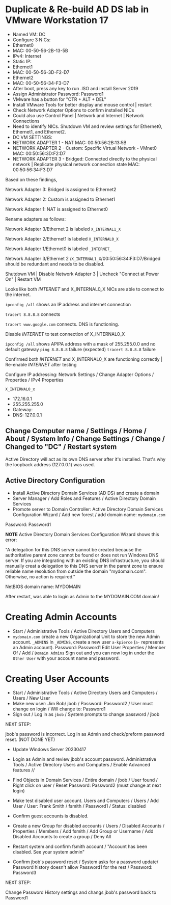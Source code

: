 # Duplicate & Re-build AD DS lab in VMware Workstation 17 <br/>

 - Named VM: DC 
 - Configure 3 NICs: 
  - Ethernet0
   - MAC: 00-50-56-2B-13-5B
   - IPv4: Internet
   - Static IP: 
  - Ethernet1
   - MAC: 00-50-56-3D-F2-D7
  - Ethernet2
   - MAC: 00-50-56-34-F3-D7
 - After boot, press any key to run .ISO and install Server  2019
 - Assign Administrator Password: Password1
 - VMware has a button for "CTR + ALT + DEL"
 - Install VMware Tools for better display and mouse control | restart
 - Check Network Adapter Options to confirm installed NICs 
 - Could also use Control Panel | Network and Internet | Network Connections 
 - Need to identify NICs. Shutdown VM and review settings for Ethernet0, Ethernet1, and Ethernet2.
 - DC VM SETTINGS: 
  - NETWORK ADAPTER 1 - NAT
 MAC: 00:50:56:2B:13:5B
  - NETWORK ADAPTER 2 - Custom: Specific Virtual Network - VMnet0
 MAC: 00:50:56:3D:F2:D7
  - NETWORK ADAPTER 3 - Bridged: Connected directly to the physical network | Replicate physical network connection state
 MAC: 00:50:56:34:F3:D7
 
 Based on these findings, 
 
 Network Adapter 3: Bridged is assigned to Ethernet2
 
 Network Adapter 2: Custom is assigned to Ethernet1
 
 Network Adapter 1: NAT is assigned to Ethernet0 
 
 Rename adapters as follows:
 
 Network Adapter 3/Ethernet 2 is labeled  `X_INTERNAL1_X`
 
 Network Adapter 2/Ethernet1 is labeled `X_INTERNAL0_X`
 
 Network Adapter 1/Ethernet0 is labeled `_INTERNET_`
 
 
 Network Adapter 3/Ethernet 2 /`X_INTERNAL1_X`/00:50:56:34:F3:D7/Bridged should be redundant and needs to be disabled.
 
 Shutdown VM | Disable Network Adapter 3 | Uncheck "Connect at Power On" | Restart VM
 
 Looks like both _INTERNET_ and X_INTERNAL0_X NICs are able to connect to the internet. 
 
 `ipconfig /all` shows an IP address and internet connection
 
 `tracert 8.8.8.8` connects
 
 `tracert www.google.com` connects. DNS is functioning.
 
 Disable _INTERNET_ to test connection of X_INTERNAL0_X
 
 `ipconfig /all` shows APIPA address with a mask of 255.255.0.0 and no default gateway
 `ping 8.8.8.8` failure (expected)
 `tracert 8.8.8.8` failure
 
 Confirmed both _INTERNET_ and X_INTERNAL0_X are functioning correctly | Re-enable _INTERNET_ after testing
 
 Configure IP addressing: Network Settings / Change Adapter Options  / Properties / IPv4 Properties
 
 `X_INTERNAL0_x` 
 - 172.16.0.1
 - 255.255.255.0
 - Gateway: <empty>
 - DNS: 127.0.0.1
 
## Change Computer name / Settings / Home / About / System Info / Change Settings / Change / Changed to "DC" / Restart system
 
 Active Directory will act as its own DNS server after it's installed. That's why the loopback address (127.0.0.1) was used. 
 
 ## Active Directory Configuration
 - Install Active Directory Domain Services (AD DS) and create a domain 
  - Server Manager / Add Roles and Features / Active Directory Domain Services 
  - Promote server to Domain Controller: Active Directory Domain Services Configuration Wizard / Add new forest / add domain name: `mydomain.com`
 
 Password: Password1
 
 **NOTE** Active Directory Domain Services Configuration Wizard shows this error:
 
 "A delegation for this DNS server cannot be created because the authoritative parent zone cannot be found or does not run Windows DNS server. If you are integrating with an existing DNS infrastructure, you should manually creat a delegation to this DNS server in the parent zone to ensure reliable name resolution from outside the domain "mydomain.com". Otherwise, no action is required."
 
 NetBIOS domain name: MYDOMAIN
 
 After restart, was able to login as Admin to the MYDOMAIN.COM domain!
 
 ## 
 
 # Creating Admin Accounts
 
 - Start / Administrative Tools / Active Directory Users and Computers
 - `mydomain.com` create a new Organizational Unit to store the new Admin account. `_ADMINS`
 In `_ADMINS`, create a new user `a-kpierce` (`a-` represents an Admin account). Password: Password1
 Edit User Properties / Member Of / Add / `Domain Admins` 
 Sign out and you can now log in under the `Other User` with your account name and password.
 
 # Creating User Accounts
 - Start / Administrative Tools / Active Directory Users and Computers / Users / New User
 - Make new user: Jim Bob/ jbob / Password: Password2 / User must change on login / Will change to: Password1
 - Sign out / Log in as `jbob` / System prompts to change password / jbob
 
 
 NEXT STEP:
 
 jbob's password is incorrect. Log in as Admin and check/preform password reset. (NOT DONE YET)
 
 
 - Update Windows Server 20230417
 
 - Login as Admin and review jbob's account password. Administrative Tools / Active Directory Users and Computers / Enable Advanced features //
- Find Objects in Domain Services /  Entire domain / jbob / User found / Right click on user / Reset Password: Password2 (must change at next login) 
 
 - Make test disabled user account. Users and Computers / Users / Add User / User: Frank Smith / fsmith / Password1 / Status: disabled
 
 - Confirm guest accounts is disabled. 
 
 - Create a new Group for disabled accounts / Users / Disabled Accounts / Properties / Members / Add fsmith / Add Group or Username / Add Disabled Accounts to create a group / Deny All
- Restart system and confirm fsmith account / "Account has been disabled. See your system admin"
- Confirm jbob's password reset / System asks for a password update/ Password history doesn't allow Password1 for the rest / Password: Password3

 NEXT STEP: 
 
 Change Password History settings and changs jbob's password back to Password1
 
 

 
 
 
 
 
